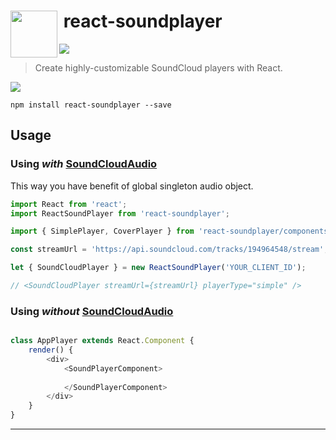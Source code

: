 # <img src="http://www.officialpsds.com/images/thumbs/Soundcloud-Logo-psd47614.png" width="75" align="left">&nbsp;react-soundplayer

![](http://img.shields.io/badge/Status-Work%20In%20Progress-brightgreen.svg?style=flat)

> Create highly-customizable SoundCloud players with React.

![](https://dl.dropboxusercontent.com/u/100463011/react-soundplayer-screen.png)

```
npm install react-soundplayer --save
```

## Usage

### Using _with_ [SoundCloudAudio](https://github.com/voronianski/soundcloud-audio.js)

This way you have benefit of global singleton audio object.

```javascript
import React from 'react';
import ReactSoundPlayer from 'react-soundplayer';

import { SimplePlayer, CoverPlayer } from 'react-soundplayer/components';

const streamUrl = 'https://api.soundcloud.com/tracks/194964548/stream';

let { SoundCloudPlayer } = new ReactSoundPlayer('YOUR_CLIENT_ID');

// <SoundCloudPlayer streamUrl={streamUrl} playerType="simple" />
```

### Using _without_ [SoundCloudAudio](https://github.com/voronianski/soundcloud-audio.js)

```javascript

class AppPlayer extends React.Component {
    render() {
        <div>
            <SoundPlayerComponent>
                
            </SoundPlayerComponent>
        </div>
    }
}
```

---
